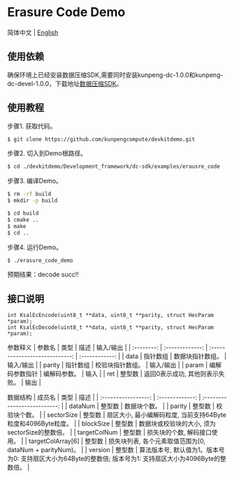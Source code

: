 # **Erasure Code Demo**

简体中文 | [English](README_en.md)

## 使用依赖

确保环境上已经安装数据压缩SDK,需要同时安装kunpeng-dc-1.0.0和kunpeng-dc-devel-1.0.0，下载地址[数据压缩SDK](https://mirrors.huaweicloud.com/kunpeng/archive/Kunpeng_SDK/DC/)。


## 使用教程
步骤1. 获取代码。
```sh
$ git clone https://github.com/kunpengcompute/devkitdemo.git
```

步骤2. 切入到Demo根路径。
```sh
$ cd ./devkitdemo/Development_framework/dc-sdk/examples/erausre_code
```

步骤3. 编译Demo。
```sh
$ rm -rf build
$ mkdir -p build

$ cd build
$ cmake ..
$ make
$ cd ..
```

步骤4. 运行Demo。
```sh
$ ./erasure_code_demo
```
预期结果：decode succ!!

## 接口说明
```
int KsalEcEncode(uint8_t **data, uint8_t **parity, struct HecParam *param);
int KsalEcDecode(uint8_t **data, uint8_t **parity, struct HecParam *param);
```

参数释义
|    参数名  |       类型      |               描述             |    输入/输出     |
| :--------: | :-------------: | :----------------------------: | :------------: |
|     data   |     指针数组    |           数据块指针数组。       |   输入/输出    |
|    parity  |     指针数组    |           校验块指针数组。       |   输入/输出   |
|    param   |  编解码参数指针 |              编解码参数。        |   输入        |
|     ret    |      整型数     |  返回0表示成功, 其他则表示失败。 |   输出        |


数据结构
|    成员名           |       类型      |             描述             |
| :-----------------: | :-------------: | :--------------------------: |
|   dataNum           |      整型数     |           数据块个数。       |
|    parity           |      整型数    |            校验块个数。       |
|  sectorSize         |      整型数     | 扇区大小, 最小编解码粒度, 当前支持64Byte粒度和4096Byte粒度。        |
|  blockSize          |      整型数     | 数据块或校验块的大小, 须为sectorSize的整数倍。 |
|  targetColNum       |      整型数     | 损失块的个数, 解码接口使用。 |
|  targetColArray[6]  |      整型数     | 损失块列表, 各个元素取值范围为[0, dataNum + parityNum)。 |
|  version            |      整型数     | 算法版本号, 默认值为1。版本号为0: 支持扇区大小为64Byte的整数倍; 版本号为1: 支持扇区大小为4096Byte的整数倍。 |

